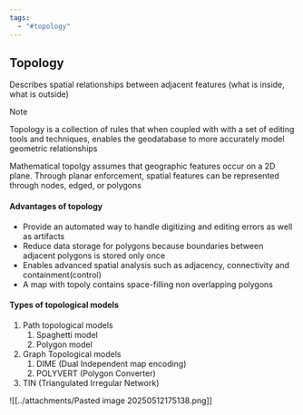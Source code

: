 ```yaml
---
tags:
  - "#topology"
---
```

## Topology
Describes spatial relationships between adjacent features (what is inside, what is outside)

> [!NOTE]
> Topology is a collection of rules that when coupled with with a set of editing tools and techniques, enables the geodatabase to more accurately model geometric relationships

Mathematical topolgy assumes that geographic features occur on a 2D plane. Through planar enforcement, spatial features can be represented through nodes, edged, or polygons

#### Advantages of topology
- Provide an automated way to handle digitizing and editing errors as well as artifacts
- Reduce data storage for polygons because boundaries between adjacent polygons is stored only once 
- Enables advanced spatial analysis such as adjacency, connectivity and containment(control)
- A map with topoly contains space-filling non overlapping polygons

#### Types of topological models
1. Path topological models
	1. Spaghetti model
	2. Polygon model
2. Graph Topological models
	1. DIME (Dual Independent map encoding)
	2. POLYVERT (Polygon Converter)
3. TIN (Triangulated Irregular Network)

![[../attachments/Pasted image 20250512175138.png]]